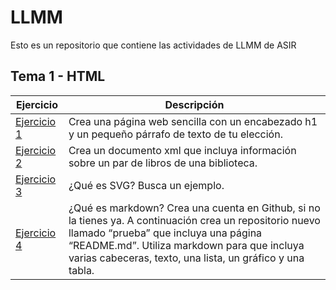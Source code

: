 # LLMM

Esto es un repositorio que contiene las actividades de LLMM de ASIR

## Tema 1 - HTML
Ejercicio | Descripción
----------|------------
[Ejercicio 1](/tema1/ejercicio1.html) | Crea una página web sencilla con un encabezado h1 y un pequeño párrafo de texto de tu elección.
[Ejercicio 2](tema1/ejercicio2.html) | Crea un documento xml que incluya información sobre un par de libros de una biblioteca.
[Ejercicio 3](/tema1/ejercicio3.html) | ¿Qué es SVG? Busca un ejemplo.
[Ejercicio 4](/tema1/ejercicio4.html) | ¿Qué es markdown? Crea una cuenta en Github, si no la tienes ya. A continuación crea un repositorio nuevo llamado “prueba” que incluya una página “README.md”. Utiliza markdown para que incluya varias cabeceras, texto, una lista, un gráfico y una tabla.
